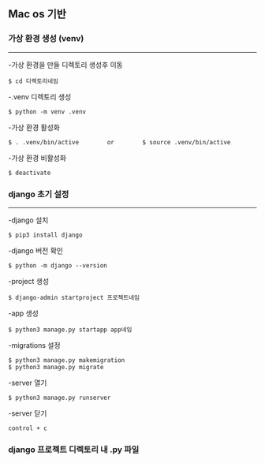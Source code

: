 ## Mac os 기반
### 가상 환경 생성 (venv)
-------------------------------------------------------

-가상 환경을 만들 디렉토리 생성후 이동
```
$ cd 디렉토리네임
```

-.venv 디렉토리 생성
```
$ python -m venv .venv
```

-가상 환경 활성화
```
$ . .venv/bin/active        or        $ source .venv/bin/active
```

-가상 환경 비활성화
```
$ deactivate
```



### django 초기 설정
---------------------------------------------------------

-django 설치
```
$ pip3 install django
```

-django 버전 확인
```
$ python -m django --version
```

-project 생성
```
$ django-admin startproject 프로젝트네임
```

-app 생성
```
$ python3 manage.py startapp app네임
```

-migrations 설정
```
$ python3 manage.py makemigration
$ python3 manage.py migrate
```

-server 열기
```
$ python3 manage.py runserver
```

-server 닫기
```
control + c
```

### django 프로젝트 디렉토리 내 .py 파일

